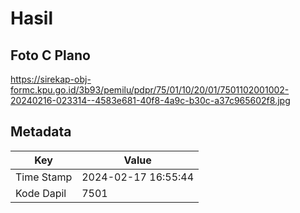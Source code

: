 # Hasil

## Foto C Plano

https://sirekap-obj-formc.kpu.go.id/3b93/pemilu/pdpr/75/01/10/20/01/7501102001002-20240216-023314--4583e681-40f8-4a9c-b30c-a37c965602f8.jpg


## Metadata

| Key        | Value               |
| ---------- | ------------------- |
| Time Stamp | 2024-02-17 16:55:44 |
| Kode Dapil | 7501                |



